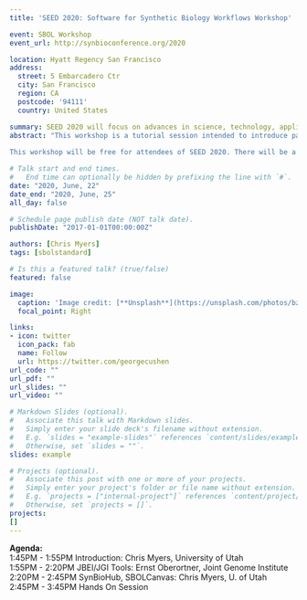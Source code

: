 ```yaml
---
title: 'SEED 2020: Software for Synthetic Biology Workflows Workshop'

event: SBOL Workshop
event_url: http://synbioconference.org/2020

location: Hyatt Regency San Francisco
address:
  street: 5 Embarcadero Ctr
  city: San Francisco
  region: CA
  postcode: '94111'
  country: United States

summary: SEED 2020 will focus on advances in science, technology, applications, and related investments in the field of synthetic biology. 
abstract: "This workshop is a tutorial session intended to introduce participants to recent software tools and how they can be used to address common challenges in synthetic biology. The first half of the workshop will introduce a number of recent software tools and key underlying technologies, then show how these can be combined and incorporated into effective organism engineering workflows. In the second half, participants will work hands-on with the tools in groups, with the instructors assisting them in applying tools hands-on to address prototypical example problems and/or challenges from their own work. For the second half, participants are strongly encouraged to bring a laptop with network access.  
  
This workshop will be free for attendees of SEED 2020. There will be a small fee if you wish to attend this workshop without attending SEED."

# Talk start and end times.
#   End time can optionally be hidden by prefixing the line with `#`.
date: "2020, June, 22"
date_end: "2020, June, 25"
all_day: false

# Schedule page publish date (NOT talk date).
publishDate: "2017-01-01T00:00:00Z"

authors: [Chris Myers]
tags: [sbolstandard]

# Is this a featured talk? (true/false)
featured: false

image:
  caption: 'Image credit: [**Unsplash**](https://unsplash.com/photos/bzdhc5b3Bxs)'
  focal_point: Right

links:
- icon: twitter
  icon_pack: fab
  name: Follow
  url: https://twitter.com/georgecushen
url_code: ""
url_pdf: ""
url_slides: ""
url_video: ""

# Markdown Slides (optional).
#   Associate this talk with Markdown slides.
#   Simply enter your slide deck's filename without extension.
#   E.g. `slides = "example-slides"` references `content/slides/example-slides.md`.
#   Otherwise, set `slides = ""`.
slides: example

# Projects (optional).
#   Associate this post with one or more of your projects.
#   Simply enter your project's folder or file name without extension.
#   E.g. `projects = ["internal-project"]` references `content/project/deep-learning/index.md`.
#   Otherwise, set `projects = []`.
projects:
[]
---
```


**Agenda:**  
1:45PM - 1:55PM Introduction: Chris Myers, University of Utah  
1:55PM - 2:20PM JBEI/JGI Tools: Ernst Oberortner, Joint Genome Institute  
2:20PM - 2:45PM SynBioHub, SBOLCanvas: Chris Myers, U. of Utah  
2:45PM - 3:45PM Hands On Session
